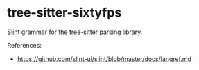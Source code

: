 tree-sitter-sixtyfps
====================

[Slint][] grammar for the [tree-sitter][] parsing library.

[Slint]: https://github.com/slint-ui/slint
[tree-sitter]: https://github.com/tree-sitter/tree-sitter

References:

* https://github.com/slint-ui/slint/blob/master/docs/langref.md
